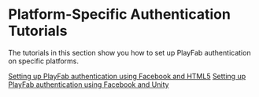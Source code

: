 # Platform-Specific Authentication Tutorials

The tutorials in this section show you how to set up PlayFab authentication on specific platforms.

[Setting up PlayFab authentication using Facebook and HTML5](facebook-html5.md)
[Setting up PlayFab authentication using Facebook and Unity](facebook-unity.md)

